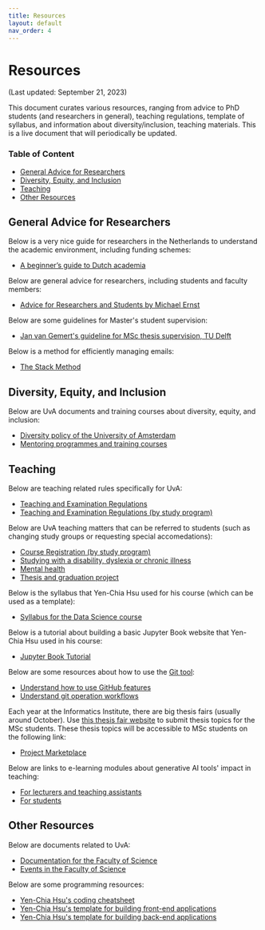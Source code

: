 ```yaml
---
title: Resources
layout: default
nav_order: 4
---
```


# Resources

(Last updated: September 21, 2023)

This document curates various resources, ranging from advice to PhD students (and researchers in general), teaching regulations, template of syllabus, and information about diversity/inclusion, teaching materials.
This is a live document that will periodically be updated.

### Table of Content

- [General Advice for Researchers](#researchers)
- [Diversity, Equity, and Inclusion](#dei)
- [Teaching](#teaching)
- [Other Resources](#other)

## <a name="researchers"></a>General Advice for Researchers

Below is a very nice guide for researchers in the Netherlands to understand the academic environment, including funding schemes:

- [A beginner’s guide to Dutch academia](https://knaw.h5mag.com/beginners-guide/introduction)

Below are general advice for researchers, including students and faculty members:

- [Advice for Researchers and Students by Michael Ernst](https://homes.cs.washington.edu/~mernst/advice/)

Below are some guidelines for Master's student supervision:

- [Jan van Gemert's guideline for MSc thesis supervision, TU Delft](https://jvgemert.github.io/MSCthesis.html)

Below is a method for efficiently managing emails:

- [The Stack Method](https://www.stackmethod.com/)

## <a name="dei"></a>Diversity, Equity, and Inclusion

Below are UvA documents and training courses about diversity, equity, and inclusion:

- [Diversity policy of the University of Amsterdam](https://www.uva.nl/en/about-the-uva/about-the-university/diversity-and-inclusion/policy-framework/policy-framework.html)
- [Mentoring programmes and training courses](https://www.uva.nl/en/about-the-uva/about-the-university/diversity-and-inclusion/mentoring-and-training/mentoring-and-training.html#Employees)

## <a name="teaching"></a>Teaching

Below are teaching related rules specifically for UvA:

- [Teaching and Examination Regulations](https://www.uva.nl/en/about-the-uva/policy-and-regulations/rules-and-regulations/teaching/teaching.html#Model-regulations)
- [Teaching and Examination Regulations (by study program)](https://student.uva.nl/onderwerpen/onderwijs-en-examenregelingen-oer)

Below are UvA teaching matters that can be referred to students (such as changing study groups or requesting special accomedations):

- [Course Registration (by study program)](https://student.uva.nl/en/topics/course-registration)
- [Studying with a disability, dyslexia or chronic illness](https://student.uva.nl/en/topics/studying-with-a-disability-dyslexia-or-chronic-illness)
- [Mental health](https://student.uva.nl/en/topics/mental-health)
- [Thesis and graduation project](https://student.uva.nl/en/topics/thesis-and-graduation-project)

Below is the syllabus that Yen-Chia Hsu used for his course (which can be used as a template):

- [Syllabus for the Data Science course](https://multix.io/data-science-book-uva/docs/syllabus.html)

Below is a tutorial about building a basic Jupyter Book website that Yen-Chia Hsu used in his course:

- [Jupyter Book Tutorial](https://yenchiah.me/jupyter-book-template/docs/home.html)

Below are some resources about how to use the [Git tool](https://git-scm.com):

- [Understand how to use GitHub features](https://docs.github.com/en/get-started)
- [Understand git operation workflows](https://www.atlassian.com/git/tutorials/comparing-workflows)

Each year at the Informatics Institute, there are big thesis fairs (usually around October). Use [this thesis fair website](https://thesisfair.ivi.uva.nl) to submit thesis topics for the MSc students. These thesis topics will be accessible to MSc students on the following link:

- [Project Marketplace](https://thesisfair.ivi.uva.nl/marketplace)

Below are links to e-learning modules about generative AI tools' impact in teaching:

- [For lecturers and teaching assistants](https://rise.articulate.com/share/ZnOKVfHDkKjhmoXya9P91gzlpFPt_pdy#/)
- [For students](https://rise.articulate.com/share/MyfLgG-cXE1a7XBuctQhndpJB-BgpYny#/)

## <a name="other"></a>Other Resources

Below are documents related to UvA:

- [Documentation for the Faculty of Science](https://medewerker.uva.nl/en/science/az/a-z.html)
- [Events in the Faculty of Science](https://medewerker.uva.nl/en/science/news-events/events/events.html)

Below are some programming resources:

- [Yen-Chia Hsu's coding cheatsheet](https://github.com/yenchiah/public-resources/blob/main/coding-cheatsheet.md)
- [Yen-Chia Hsu's template for building front-end applications](https://github.com/yenchiah/project-website-template)
- [Yen-Chia Hsu's template for building back-end applications](https://github.com/yenchiah/project-application-template)